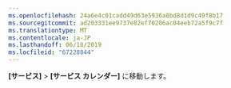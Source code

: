 ```yaml
---
ms.openlocfilehash: 24a6e4c01cadd49d63e5936a8bd8d1d9c49f8b17
ms.sourcegitcommit: ad203331ee9737e82ef70206ac04eeb72a5f9c7f
ms.translationtype: MT
ms.contentlocale: ja-JP
ms.lasthandoff: 06/18/2019
ms.locfileid: "67228844"
---
```

**[サービス]**  >  **[サービス カレンダー]** に移動します。